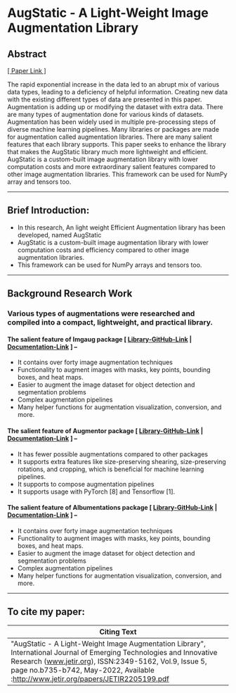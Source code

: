 <h1> AugStatic - A Light-Weight Image Augmentation Library </h1>

## Abstract
<p> <a href = 'https://www.jetir.org/papers/JETIR2205199.pdf'> [ Paper Link ] </a> </p>
The rapid exponential increase in the data led to an abrupt mix of various data types, leading to a deficiency of helpful information. Creating new data with the existing different types of data are presented in this paper. Augmentation is adding up or modifying the dataset with extra data. There are many types of augmentation done for various kinds of datasets. Augmentation has been widely used in multiple pre-processing steps of diverse machine learning pipelines. Many libraries or packages are made for augmentation called augmentation libraries. There are many salient features that each library supports. This paper seeks to enhance the library that makes the AugStatic library much more lightweight and efficient. AugStatic is a custom-built image augmentation library with lower computation costs and more extraordinary salient features compared to other image augmentation libraries. This framework can be used for NumPy array and tensors too.


---

## Brief Introduction:

* In this research, An light weight Efficient Augmentation library has been developed, named AugStatic
* AugStatic is a custom-built image augmentation library with lower computation costs and efficiency compared to other image augmentation libraries. 
* This framework can be used for NumPy arrays and tensors too.

---

## Background Research Work

### Various types of augmentations were researched and compiled into a compact, lightweight, and practical library.

#### The salient feature of **Imgaug** package [ [Library-GitHub-Link](https://github.com/aleju/imgaug) | [Documentation-Link](https://imgaug.readthedocs.io/en/latest/) ] –
* It contains over forty image augmentation techniques
* Functionality to augment images with masks, key points, bounding boxes, and heat maps.
* Easier to augment the image dataset for object detection and segmentation problems
* Complex augmentation pipelines
* Many helper functions for augmentation visualization, conversion, and more.

#### The salient feature of **Augmentor** package [ [Library-GitHub-Link](https://github.com/mdbloice/Augmentor) | [Documentation-Link](https://augmentor.readthedocs.io/en/stable/) ] –
* It has fewer possible augmentations compared to other packages
* It supports extra features like size-preserving shearing, size-preserving rotations, and cropping, which is beneficial for
machine learning pipelines.
* It supports to compose augmentation pipelines
* It supports usage with PyTorch [8] and Tensorflow [1].

#### The salient feature of **Albumentations** package [ [Library-GitHub-Link](https://github.com/albumentations-team/albumentations) | [Documentation-Link](https://albumentations.ai/docs/) ] –
* It contains over forty image augmentation techniques
* Functionality to augment images with masks, key points, bounding boxes, and heat maps.
* Easier to augment the image dataset for object detection and segmentation problems
* Complex augmentation pipelines
* Many helper functions for augmentation visualization, conversion, and more.

---

## To cite my paper: 
|Citing Text|
|---|
| "AugStatic - A Light-Weight Image Augmentation Library", International Journal of Emerging Technologies and Innovative Research (www.jetir.org), ISSN:2349-5162, Vol.9, Issue 5, page no.b735-b742, May-2022, Available :http://www.jetir.org/papers/JETIR2205199.pdf |
